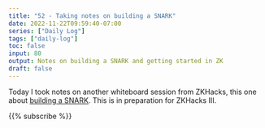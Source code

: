 ```yaml
---
title: "52 - Taking notes on building a SNARK"
date: 2022-11-22T09:59:40-07:00
series: ["Daily Log"]
tags: ["daily-log"]
toc: false
input: 80
output: Notes on building a SNARK and getting started in ZK
draft: false
---
```

Today I took notes on another whiteboard session from ZKHacks, this one about [building a SNARK](https://www.youtube.com/watch?v=J4pVTamUBvU). This is in preparation for ZKHacks III.

{{% subscribe %}}
